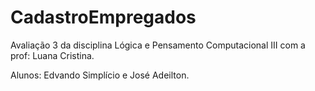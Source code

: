 # CadastroEmpregados
Avaliação 3 da disciplina Lógica e Pensamento Computacional III com a prof: Luana Cristina.

Alunos: Edvando Simplício e José Adeilton.
